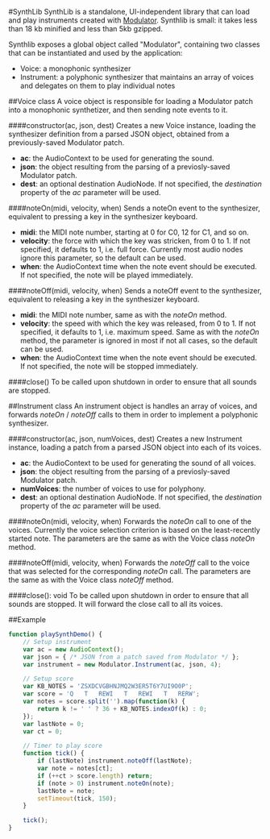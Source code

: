 #SynthLib
SynthLib is a standalone, UI-independent library that can load and play instruments
created with [Modulator](https://github.com/lcrespom/Modulator).
Synthlib is small: it takes less than 18 kb minified and less than 5kb gzipped.

Synthlib exposes a global object called "Modulator", containing two classes that
can be instantiated and used by the application:

- Voice: a monophonic synthesizer
- Instrument: a polyphonic synthesizer that maintains an array of voices
	and delegates on them to play individual notes

##Voice class
A voice object is responsible for loading a Modulator patch into a
monophonic synthetizer, and then sending note events to it.

####constructor(ac, json, dest)
Creates a new Voice instance, loading the synthesizer definition from
a parsed JSON object, obtained from a previously-saved Modulator patch.

- **ac**: the AudioContext to be used for generating the sound.
- **json**: the object resulting from the parsing of a previosly-saved
	Modulator patch.
- **dest**: an optional destination AudioNode. If not specified, the
	*destination* property of the *ac* parameter will be used.

####noteOn(midi, velocity, when)
Sends a noteOn event to the synthesizer, equivalent to pressing a
key in the synthesizer keyboard.

- **midi**: the MIDI note number, starting at 0 for C0, 12 for C1, and
	so on.
- **velocity**: the force with which the key was stricken, from 0 to 1.
	If not specified, it defaults to 1, i.e. full force. Currently most
	audio nodes ignore this parameter, so the default can be used.
- **when**: the AudioContext time when the note event should be executed.
	If not specified, the note will be played immediately. 

####noteOff(midi, velocity, when)
Sends a noteOff event to the synthesizer, equivalent to releasing a key
in the synthesizer keyboard.

- **midi**: the MIDI note number, same as with the *noteOn* method.
- **velocity**: the speed with which the key was released, from 0 to 1.
	If not specified, it defaults to 1, i.e. maximum speed. Same as with the
	*noteOn* method, the parameter is ignored in most if not all cases, so
	the default can be used.
- **when**: the AudioContext time when the note event should be executed.
	If not specified, the note will be stopped immediately. 

####close()
To be called upon shutdown in order to ensure that all sounds are stopped.

##Instrument class
An instrument object is handles an array of voices, and forwards *noteOn* / *noteOff*
calls to them in order to implement a polyphonic synthesizer.

####constructor(ac, json, numVoices, dest)
Creates a new Instrument instance, loading a patch from a parsed JSON
object into each of its voices.

- **ac**: the AudioContext to be used for generating the sound of all voices.
- **json**: the object resulting from the parsing of a previosly-saved
	Modulator patch.
- **numVoices**: the number of voices to use for polyphony.
- **dest**: an optional destination AudioNode. If not specified, the
	*destination* property of the *ac* parameter will be used.

####noteOn(midi, velocity, when)
Forwards the *noteOn* call to one of the voices. Currently the voice selection criterion
is based on the least-recently started note. The parameters are the same as with the
Voice class *noteOn* method.

####noteOff(midi, velocity, when)
Forwards the *noteOff* call to the voice that was selected for the corresponding 
*noteOn* call. The parameters are the same as with the Voice class *noteOff* method.

####close(): void
To be called upon shutdown in order to ensure that all sounds are stopped. It will
forward the close call to all its voices.


##Example
```JavaScript
function playSynthDemo() {
	// Setup instrument
	var ac = new AudioContext();
	var json = { /* JSON from a patch saved from Modulator */ };
	var instrument = new Modulator.Instrument(ac, json, 4);

	// Setup score
	var KB_NOTES = 'ZSXDCVGBHNJMQ2W3ER5T6Y7UI9O0P';
	var score = 'Q   T   REWI   T   REWI   T   RERW';
	var notes = score.split('').map(function(k) {
		return k != ' ' ? 36 + KB_NOTES.indexOf(k) : 0;
	});
	var lastNote = 0;
	var ct = 0;

	// Timer to play score
	function tick() {
		if (lastNote) instrument.noteOff(lastNote);
		var note = notes[ct];
		if (++ct > score.length) return;
		if (note > 0) instrument.noteOn(note);
		lastNote = note;
		setTimeout(tick, 150);
	}

	tick();
}
```